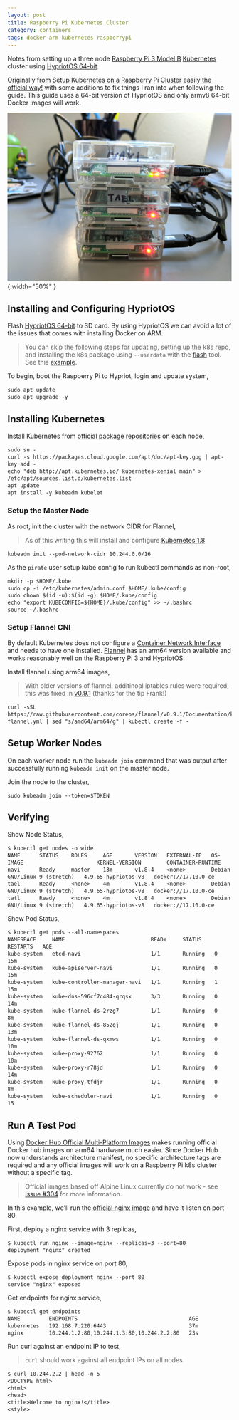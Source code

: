 ```yaml
---
layout: post
title: Raspberry Pi Kubernetes Cluster
category: containers
tags: docker arm kubernetes raspberrypi
---
```


Notes from setting up a three node [Raspberry Pi 3 Model B](https://www.raspberrypi.org/products/raspberry-pi-3-model-b/) [Kubernetes](https://kubernetes.io) cluster using [HypriotOS 64-bit](https://github.com/DieterReuter/image-builder-rpi64/releases).

Originally from [Setup Kubernetes on a Raspberry Pi Cluster easily the official way!](https://blog.hypriot.com/post/setup-kubernetes-raspberry-pi-cluster/) with some additions to fix things I ran into when following the guide. This guide uses a 64-bit version of HypriotOS and only armv8 64-bit Docker images will work.

![RPI Cluster](/images/posts/k8s-rpi-cluster.jpg){:width="50%" }

## Installing and Configuring HypriotOS
Flash [HypriotOS 64-bit](https://github.com/DieterReuter/image-builder-rpi64/releases) to SD card. By using HypriotOS we can avoid a lot of the issues that comes with installing Docker on ARM.

> You can skip the following steps for updating, setting up the k8s repo, and installing the k8s package using `--userdata` with the [flash](https://github.com/hypriot/flash) tool. See this [example](https://github.com/ecliptik/rpi/blob/master/hypriot/user-data.yml).

To begin, boot the Raspberry Pi to Hypriot, login and update system,

```shell
sudo apt update
sudo apt upgrade -y
```

## Installing Kubernetes
Install Kubernetes from [official package repositories](https://kubernetes.io/docs/setup/independent/install-kubeadm/#installing-kubelet-and-kubeadm) on each node,

```shell
sudo su -
curl -s https://packages.cloud.google.com/apt/doc/apt-key.gpg | apt-key add -
echo "deb http://apt.kubernetes.io/ kubernetes-xenial main" > /etc/apt/sources.list.d/kubernetes.list
apt update
apt install -y kubeadm kubelet
```

### Setup the Master Node
As root, init the cluster with the network CIDR for Flannel,

> As of this writing this will install and configure [Kubernetes 1.8](https://github.com/kubernetes/kubernetes/blob/master/CHANGELOG.md#v180)

```shell
kubeadm init --pod-network-cidr 10.244.0.0/16
```

As the `pirate` user setup kube config to run kubectl commands as non-root,

```shell
mkdir -p $HOME/.kube
sudo cp -i /etc/kubernetes/admin.conf $HOME/.kube/config
sudo chown $(id -u):$(id -g) $HOME/.kube/config
echo "export KUBECONFIG=${HOME}/.kube/config" >> ~/.bashrc
source ~/.bashrc
```

### Setup Flannel CNI
By default Kubernetes does not configure a [Container Network Interface](https://cncf.io/projects/) and needs to have one installed. [Flannel](https://github.com/coreos/flannel) has an arm64 version available and works reasonably well on the Raspberry Pi 3 and HypriotOS.

Install flannel using arm64 images,

> With older versions of flannel, additinoal iptables rules were required, this was fixed in [v0.9.1](https://github.com/coreos/flannel/pull/872) (thanks for the tip Frank!)

```shell
curl -sSL https://raw.githubusercontent.com/coreos/flannel/v0.9.1/Documentation/kube-flannel.yml | sed "s/amd64/arm64/g" | kubectl create -f -
```

## Setup Worker Nodes
On each worker node run the `kubeadm join` command that was output after successfully running `kubeadm init` on the master node.

Join the node to the cluster,

```shell
sudo kubeadm join --token=$TOKEN
```

## Verifying
Show Node Status,

```shell
$ kubectl get nodes -o wide
NAME      STATUS    ROLES     AGE       VERSION   EXTERNAL-IP   OS-IMAGE                       KERNEL-VERSION        CONTAINER-RUNTIME
navi      Ready     master    13m       v1.8.4    <none>        Debian GNU/Linux 9 (stretch)   4.9.65-hypriotos-v8   docker://17.10.0-ce
tael      Ready     <none>    4m        v1.8.4    <none>        Debian GNU/Linux 9 (stretch)   4.9.65-hypriotos-v8   docker://17.10.0-ce
tatl      Ready     <none>    4m        v1.8.4    <none>        Debian GNU/Linux 9 (stretch)   4.9.65-hypriotos-v8   docker://17.10.0-ce
```

Show Pod Status,

```shell
$ kubectl get pods --all-namespaces
NAMESPACE     NAME                           READY     STATUS    RESTARTS   AGE
kube-system   etcd-navi                      1/1       Running   0          15m
kube-system   kube-apiserver-navi            1/1       Running   0          15m
kube-system   kube-controller-manager-navi   1/1       Running   1          15m
kube-system   kube-dns-596cf7c484-qrqsx      3/3       Running   0          14m
kube-system   kube-flannel-ds-2rzg7          1/1       Running   0          8m
kube-system   kube-flannel-ds-852gj          1/1       Running   0          13m
kube-system   kube-flannel-ds-qxmws          1/1       Running   0          10m
kube-system   kube-proxy-92762               1/1       Running   0          10m
kube-system   kube-proxy-r78jd               1/1       Running   0          14m
kube-system   kube-proxy-tfdjr               1/1       Running   0          8m
kube-system   kube-scheduler-navi            1/1       Running   0          15
```

## Run A Test Pod

Using [Docker Hub Official Multi-Platform Images](https://integratedcode.us/2017/09/13/dockerhub-official-images-go-multi-platform/) makes running official Docker hub images on arm64 hardware much easier. Since Docker Hub now understands architecture manifest, no specific architecture tags are required and any official images will work on a Raspberry Pi k8s cluster without a specific tag.

> Official images based off Alpine Linux currently do not work - see [Issue #304](https://github.com/gliderlabs/docker-alpine/issues/304) for more information.

In this example, we'll run the [official nginx image](https://hub.docker.com/_/nginx/) and have it listen on port 80.

First, deploy a nginx service with 3 replicas,

```shell
$ kubectl run nginx --image=nginx --replicas=3 --port=80
deployment "nginx" created
```

Expose pods in nginx service on port 80,
```shell
$ kubectl expose deployment nginx --port 80
service "nginx" exposed
```

Get endpoints for nginx service,

```shell
$ kubectl get endpoints
NAME         ENDPOINTS                                   AGE
kubernetes   192.168.7.220:6443                          37m
nginx        10.244.1.2:80,10.244.1.3:80,10.244.2.2:80   23s
```

Run curl against an endpoint IP to test,

> `curl` should work against all endpoint IPs on all nodes

```shell
$ curl 10.244.2.2 | head -n 5
<DOCTYPE html>
<html>
<head>
<title>Welcome to nginx!</title>
<style>
```
